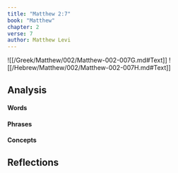 ```yaml
---
title: "Matthew 2:7"
book: "Matthew"
chapter: 2
verse: 7
author: Matthew Levi
---
```

![[/Greek/Matthew/002/Matthew-002-007G.md#Text]]
![[/Hebrew/Matthew/002/Matthew-002-007H.md#Text]]

## Analysis

#### Words

#### Phrases

#### Concepts

## Reflections
